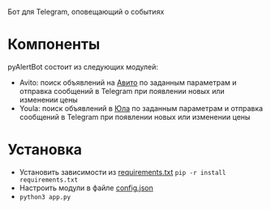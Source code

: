 Бот для Telegram, оповещающий о событиях

Компоненты
=====

pyAlertBot состоит из следующих модулей:
* Avito: поиск объявлений на [Авито](https://avito.ru) по заданным параметрам и отправка сообщений в Telegram при появлении новых или изменении цены
* Youla: поиск объявлений в [Юла](https://youla.ru) по заданным параметрам и отправка сообщений в Telegram при появлении новых или изменении цены

Установка
=====

* Установить зависимости из [requirements.txt](requirements.txt)
``pip -r install requirements.txt``
* Настроить модули в файле [config.json](examples/config.json)
* ``python3 app.py``